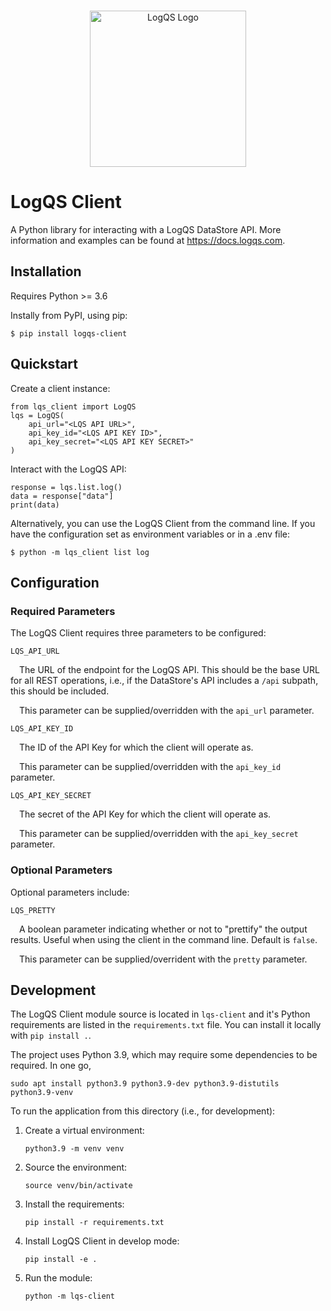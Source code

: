 <p align="center">
  <br/>
  <img src="misc/images/logqs_logo.png?raw=true" alt="LogQS Logo" width="250"/>
</p>

# LogQS Client

A Python library for interacting with a LogQS DataStore API.  More information and examples can be found at https://docs.logqs.com.

## Installation

Requires Python >= 3.6

Instally from PyPI, using pip:

    $ pip install logqs-client

## Quickstart

Create a client instance:

    from lqs_client import LogQS
    lqs = LogQS(
        api_url="<LQS API URL>",
        api_key_id="<LQS API KEY ID>",
        api_key_secret="<LQS API KEY SECRET>"
    )

Interact with the LogQS API:

    response = lqs.list.log()
    data = response["data"]
    print(data)

Alternatively, you can use the LogQS Client from the command line.  If you have the configuration set as environment variables or in a .env file:

    $ python -m lqs_client list log

## Configuration

### Required Parameters

The LogQS Client requires three parameters to be configured:

`LQS_API_URL`

&ensp;&ensp;The URL of the endpoint for the LogQS API.  This should be the base URL for all REST operations, i.e., if the DataStore's API includes a `/api` subpath, this should be included.

&ensp;&ensp;This parameter can be supplied/overridden with the `api_url` parameter.

`LQS_API_KEY_ID`

&ensp;&ensp;The ID of the API Key for which the client will operate as.

&ensp;&ensp;This parameter can be supplied/overridden with the `api_key_id` parameter.

`LQS_API_KEY_SECRET`

&ensp;&ensp;The secret of the API Key for which the client will operate as.

&ensp;&ensp;This parameter can be supplied/overridden with the `api_key_secret` parameter.

### Optional Parameters

Optional parameters include:

`LQS_PRETTY`

&ensp;&ensp;A boolean parameter indicating whether or not to "prettify" the output results.  Useful when using the client in the command line.  Default is `false`.

&ensp;&ensp;This parameter can be supplied/overrident with the `pretty` parameter.

## Development

The LogQS Client module source is located in `lqs-client` and it's Python requirements are listed in the `requirements.txt` file.  You can install it locally with `pip install .`.

The project uses Python 3.9, which may require some dependencies to be required.  In one go,

    sudo apt install python3.9 python3.9-dev python3.9-distutils python3.9-venv

To run the application from this directory (i.e., for development):

1. Create a virtual environment:

    `python3.9 -m venv venv`

2. Source the environment:

    `source venv/bin/activate`

3. Install the requirements:
    
    `pip install -r requirements.txt`

4. Install LogQS Client in develop mode:
    
    `pip install -e .`

5. Run the module:
    
    `python -m lqs-client`
